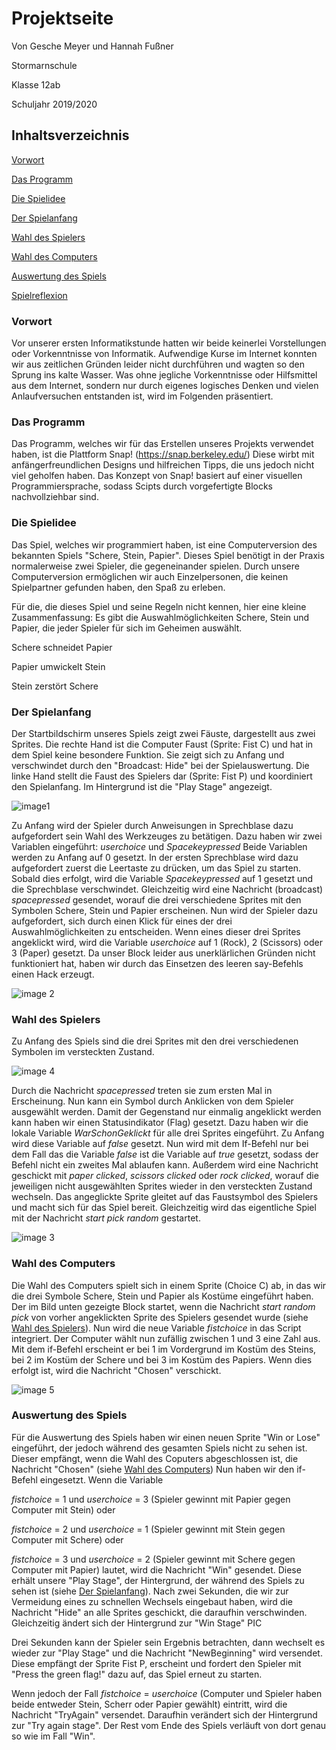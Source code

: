 # Projektseite

Von Gesche Meyer und Hannah Fußner

Stormarnschule

Klasse 12ab

Schuljahr 2019/2020

## Inhaltsverzeichnis
[Vorwort](#1)

[Das Programm](#2)

[Die Spielidee](#3)

[Der Spielanfang](#4)

[Wahl des Spielers](#5)

[Wahl des Computers](#6)

[Auswertung des Spiels](#7)

[Spielreflexion](#8)



### Vorwort<a name="1"></a>
Vor unserer ersten Informatikstunde hatten wir beide keinerlei Vorstellungen oder Vorkenntnisse von Informatik. Aufwendige Kurse im Internet konnten wir aus zeitlichen Gründen leider nicht durchführen und wagten so den Sprung ins kalte Wasser. Was ohne jegliche Vorkenntnisse oder Hilfsmittel aus dem Internet, sondern nur durch eigenes logisches Denken und vielen Anlaufversuchen entstanden ist, wird im Folgenden präsentiert.

### Das Programm<a name="2"></a>
Das Programm, welches wir für das Erstellen unseres Projekts verwendet haben, ist die Plattform Snap! (https://snap.berkeley.edu/)
Diese wirbt mit anfängerfreundlichen Designs und hilfreichen Tipps, die uns jedoch nicht viel geholfen haben. Das Konzept von Snap! basiert auf einer visuellen Programmiersprache, sodass Scipts durch vorgefertigte Blocks nachvollziehbar sind. 

### Die Spielidee<a name="3"></a>
Das Spiel, welches wir programmiert haben, ist eine Computerversion des bekannten Spiels "Schere, Stein, Papier". Dieses Spiel benötigt in der Praxis normalerweise zwei Spieler, die gegeneinander spielen. Durch unsere Computerversion ermöglichen wir auch Einzelpersonen, die keinen Spielpartner gefunden haben, den Spaß zu erleben. 

Für die, die dieses Spiel und seine Regeln nicht kennen, hier eine kleine Zusammenfassung: 
Es gibt die Auswahlmöglichkeiten Schere, Stein und Papier, die jeder Spieler für sich im Geheimen auswählt. 

Schere schneidet Papier

Papier umwickelt Stein

Stein zerstört Schere

### Der Spielanfang<a name="4"></a>
Der Startbildschirm unseres Spiels zeigt zwei Fäuste, dargestellt aus zwei Sprites. Die rechte Hand ist die Computer Faust (Sprite: Fist C) und hat in dem Spiel keine besondere Funktion. Sie zeigt sich zu Anfang und verschwindet durch den "Broadcast: Hide" bei der Spielauswertung. Die linke Hand stellt die Faust des Spielers dar (Sprite: Fist P) und koordiniert den Spielanfang.
Im Hintergrund ist die "Play Stage" angezeigt.

![image1](https://github.com/userhg/Stundenblog/blob/master/images/Play%20stage.png)

Zu Anfang wird der Spieler durch Anweisungen in Sprechblase dazu aufgefordert sein Wahl des Werkzeuges zu betätigen.
Dazu haben wir zwei Variablen eingeführt: *userchoice* und *Spacekeypressed*
Beide Variablen werden zu Anfang auf 0 gesetzt.
In der ersten Sprechblase wird dazu aufgefordert zuerst die Leertaste zu drücken, um das Spiel zu starten.
Sobald dies erfolgt, wird die Variable *Spacekeypressed* auf 1 gesetzt und die Sprechblase verschwindet.
Gleichzeitig wird eine Nachricht (broadcast) *spacepressed* gesendet, worauf die drei verschiedene Sprites mit den Symbolen Schere, Stein und Papier erscheinen. Nun wird der Spieler dazu aufgefordert, sich durch einen Klick für eines der drei Auswahlmöglichkeiten zu entscheiden. Wenn eines dieser drei Sprites angeklickt wird, wird die Variable *userchoice* auf 1 (Rock), 2 (Scissors) oder 3 (Paper) gesetzt. Da unser Block leider aus unerklärlichen Gründen nicht funktioniert hat, haben wir durch das Einsetzen des leeren say-Befehls einen Hack erzeugt.

![image 2](https://github.com/userhg/Stundenblog/blob/master/images/Spielanfang%20endv..png)

### Wahl des Spielers<a name="5"></a>

Zu Anfang des Spiels sind die drei Sprites mit den drei verschiedenen Symbolen im versteckten Zustand. 

![image 4](https://github.com/userhg/Stundenblog/blob/master/images/Sprites%20RPS.png)

Durch die Nachricht *spacepressed* treten sie zum ersten Mal in Erscheinung. Nun kann ein Symbol durch Anklicken von dem Spieler ausgewählt werden. Damit der Gegenstand nur einmalig angeklickt werden kann haben wir einen Statusindikator (Flag) gesetzt. Dazu haben wir die lokale Variable *WarSchonGeklickt* für alle drei Sprites eingeführt. Zu Anfang wird diese Variable auf *false* gesetzt. 
Nun wird mit dem If-Befehl nur bei dem Fall das die Variable *false* ist die Variable auf *true* gesetzt, sodass der Befehl nicht ein zweites Mal ablaufen kann. Außerdem wird eine Nachricht geschickt mit *paper clicked*, *scissors clicked* oder *rock clicked*, worauf die jeweiligen nicht ausgewählten Sprites wieder in den versteckten Zustand wechseln. Das angeglickte Sprite gleitet auf das Faustsymbol des Spielers und macht sich für das Spiel bereit. Gleichzeitig wird das eigentliche Spiel mit der Nachricht *start pick random* gestartet.  

![image 3](https://github.com/userhg/Stundenblog/blob/master/images/Script%20Paper.png) 


### Wahl des Computers<a name="6"></a>

Die Wahl des Computers spielt sich in einem Sprite (Choice C) ab, in das wir die drei Symbole Schere, Stein und Papier als Kostüme eingeführt haben. Der im Bild unten gezeigte Block startet, wenn die Nachricht *start random pick* von vorher angeklickten Sprite des Spielers gesendet wurde (siehe [Wahl des Spielers](#5)).
Nun wird die neue Variable *fistchoice* in das Script integriert. Der Computer wählt nun zufällig zwischen 1 und 3 eine Zahl aus. Mit dem if-Befehl erscheint er bei 1 im Vordergrund im Kostüm des Steins, bei 2 im Kostüm der Schere und bei 3 im Kostüm des Papiers. Wenn dies erfolgt ist, wird die Nachricht "Chosen" verschickt. 

![image 5](https://github.com/userhg/Stundenblog/blob/master/images/Script%20computer.png)

### Auswertung des Spiels<a name="7"></a>

Für die Auswertung des Spiels haben wir einen neuen Sprite "Win or Lose" eingeführt, der jedoch während des gesamten Spiels nicht zu sehen ist. Dieser empfängt, wenn die Wahl des Coputers abgeschlossen ist, die Nachricht "Chosen" (siehe [Wahl des Computers](#6))
Nun haben wir den if-Befehl eingesetzt. Wenn die Variable 

*fistchoice* = 1 und *userchoice* = 3 (Spieler gewinnt mit Papier gegen Computer mit Stein) oder 

*fistchoice* = 2 und *userchoice* = 1 (Spieler gewinnt mit Stein gegen Computer mit Schere) oder

*fistchoice* = 3 und *userchoice* = 2 (Spieler gewinnt mit Schere gegen Computer mit Papier)
 lautet, wird die Nachricht "Win" gesendet. Diese erhält unsere "Play Stage", der Hintergrund, der während des Spiels zu sehen ist (siehe [Der Spielanfang](#4)). 
Nach zwei Sekunden, die wir zur Vermeidung eines zu schnellen Wechsels eingebaut haben, wird die Nachricht "Hide" an alle Sprites geschickt, die daraufhin verschwinden. Gleichzeitig ändert sich der Hintergrund zur "Win Stage" PIC 

Drei Sekunden kann der Spieler sein Ergebnis betrachten, dann wechselt es wieder zur "Play Stage" und die Nachricht "NewBeginning" wird versendet. Diese empfängt der Sprite Fist P, erscheint und fordert den Spieler mit "Press the green flag!" dazu auf, das Spiel erneut zu starten. 

Wenn jedoch der Fall  *fistchoice* = *userchoice* (Computer und Spieler haben beide entweder Stein, Scherr oder Papier gewählt) eintritt, wird die Nachricht "TryAgain" versendet. Daraufhin verändert sich der Hintergrund zur "Try again stage". Der Rest vom Ende des Spiels verläuft von dort genau so wie im Fall "Win". 
